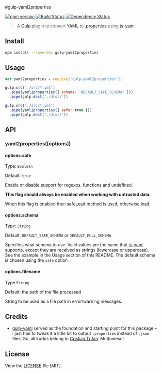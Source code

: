 #gulp-yaml2properties

[![npm version](https://badge.fury.io/js/gulp-yaml2properties.svg)](http://badge.fury.io/js/gulp-yaml2properties)
[![Build Status](https://travis-ci.org/skanne/gulp-yaml2properties.svg?branch=master)](https://travis-ci.org/skanne/gulp-yaml2properties)
[![Dependency Status](https://david-dm.org/skanne/gulp-yaml2properties.svg)](https://david-dm.org/skanne/gulp-yaml2properties)

> A [Gulp](https://github.com/gulpjs/gulp) plugin to convert [YAML](https://en.wikipedia.org/wiki/YAML) to [.properties](https://en.wikipedia.org/wiki/.properties) using [js-yaml](https://github.com/nodeca/js-yaml).


## Install

```sh
npm install --save-dev gulp-yaml2properties
```

## Usage

```js
var yaml2properties = require('gulp-yaml2properties');

gulp.src('./src/*.yml')
  .pipe(yaml2properties({ schema: 'DEFAULT_SAFE_SCHEMA' }))
  .pipe(gulp.dest('./dist/'))

gulp.src('./src/*.yml')
  .pipe(yaml2properties({ safe: true }))
  .pipe(gulp.dest('./dist/'))
```


## API

### yaml2properties([options])


#### options.safe

Type: `Boolean`

Default: `true`

Enable or disable support for regexps, functions and undefined.

**This flag should always be enabled when working with untrusted data.**

When this flag is enabled then [safeLoad](https://github.com/nodeca/js-yaml#safeload-string---options-) method is used, otherwise [load](https://github.com/nodeca/js-yaml#load-string---options-).


#### options.schema

Type: `String`

Default: `DEFAULT_SAFE_SCHEMA` or `DEFAULT_FULL_SCHEMA`

Specifies what schema to use. Valid values are the same that [js-yaml](https://github.com/nodeca/js-yaml) supports, except they are received as strings (lowercase or uppercase). See the example in the Usage section of this README. The default schema is chosen using the `safe` option.


#### options.filename

Type `String`

Default: the path of the file processed

String to be used as a file path in error/warning messages.


## Credits
- [gulp-yaml](https://github.com/crissdev/gulp-yaml) served as the foundation and starting point for this package – I just had to tweak it a little bit to output `.properties` instead of `.json` files. So, all kudos belong to [Cristian Trifan](http://crissdev.com/). Mulţumesc!


## License
View the [LICENSE](https://github.com/skanne/gulp-yaml2properties/blob/master/LICENSE-MIT) file (MIT).
